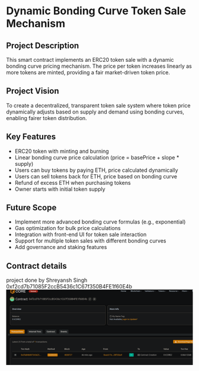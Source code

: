# Dynamic Bonding Curve Token Sale Mechanism

## Project Description

This smart  contract implements an ERC20   token sale with a dynamic bonding curve pricing mechanism. The price per token increases linearly as more tokens are minted, providing a fair market-driven token price.

## Project Vision

To create a decentralized, transparent token sale system where token price dynamically adjusts based on supply and demand using bonding curves, enabling fairer token distribution.    

## Key Features

- ERC20 token with minting and burning
- Linear bonding curve price calculation (price = basePrice + slope * supply)
- Users can buy tokens by paying ETH, price calculated dynamically
- Users can sell tokens back for ETH, price based on bonding curve
- Refund of excess ETH when purchasing tokens
- Owner starts with initial token supply  

## Future Scope

- Implement more advanced bonding curve formulas (e.g., exponential)
- Gas optimization for bulk price calculations
- Integration with front-end UI for token sale interaction
- Support for multiple token sales with different bonding curves
- Add governance and staking features

## Contract details 
project done by Shreyansh Singh 
0xf2cd7b71085F2ccB5436c1C67f350B4FE1f60E4b![alt text](image.png) 
